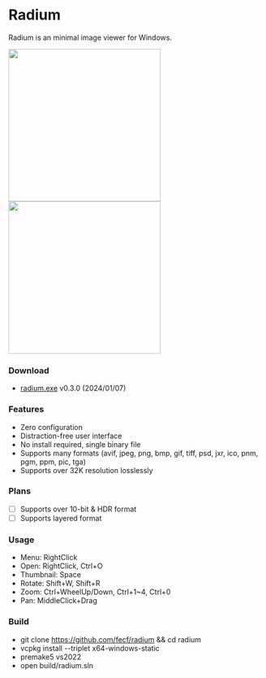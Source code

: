 # Radium
Radium is an minimal image viewer for Windows.  

<img src="https://github.com/fecf/radium/assets/6128431/8b8c7aea-0206-470a-8f11-e6572f68a16a" height="300">
<img src="https://github.com/fecf/radium/assets/6128431/7f3d4e89-c1b8-444b-a85b-4f92fa6598da" height="300">

### Download
- [radium.exe](https://github.com/fecf/radium/releases/download/0.3.0/radium.exe) v0.3.0 (2024/01/07)

### Features
- Zero configuration
- Distraction-free user interface
- No install required, single binary file
- Supports many formats (avif, jpeg, png, bmp, gif, tiff, psd, jxr, ico, pnm, pgm, ppm, pic, tga)
- Supports over 32K resolution losslessly

### Plans
- [ ] Supports over 10-bit & HDR format
- [ ] Supports layered format

### Usage
- Menu: RightClick
- Open: RightClick, Ctrl+O
- Thumbnail: Space
- Rotate: Shift+W, Shift+R
- Zoom: Ctrl+WheelUp/Down, Ctrl+1~4, Ctrl+0
- Pan: MiddleClick+Drag

### Build
- git clone https://github.com/fecf/radium && cd radium
- vcpkg install --triplet x64-windows-static
- premake5 vs2022
- open build/radium.sln
